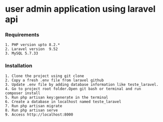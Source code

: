 # user admin application using laravel api

### Requirements

    1. PHP version upto 8.2.*    
    2. Laravel version  9.52   
    3. MySQL 5.7.33

### Installation

    1. Clone the project using git clone   
    2. Copy a fresh .env file from laravel github    
    3. Update .env file by adding database information like teste_laravel.  
    4. Go to project root folder.Open git bash or terminal and run composer install       
    5. Run php artisan key:generate in the terminal  
    6. Create a database in localhost named teste_laravel
    7. Run php artisan migrate
    8. Run php artisan serve 
    9. Access http://localhost:8000

  
    
